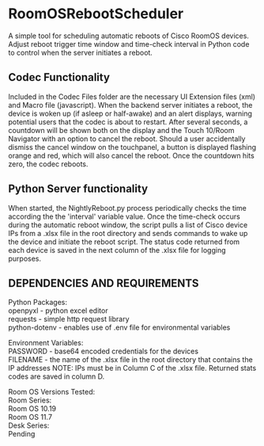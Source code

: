 # RoomOSRebootScheduler

A simple tool for scheduling automatic reboots of Cisco RoomOS devices. Adjust reboot trigger time window and time-check interval in Python code to control when the server initiates a reboot.

## Codec Functionality

Included in the Codec Files folder are the necessary UI Extension files (xml) and Macro file (javascript).
When the backend server initiates a reboot, the device is woken up (if asleep or half-awake) and an alert displays, warning potential users that the codec is about to restart.
After several seconds, a countdown will be shown both on the display and the Touch 10/Room Navigator with an option to cancel the reboot.
Should a user accidentally dismiss the cancel window on the touchpanel, a button is displayed flashing orange and red, which will also cancel the reboot. Once the countdown hits zero, the codec reboots.

## Python Server functionality

When started, the NightlyReboot.py process periodically checks the time according the the 'interval' variable value. Once the time-check occurs during the automatic reboot window, the script
pulls a list of Cisco device IPs from a .xlsx file in the root directory and sends commands to wake up the device and initiate the reboot script. The status code returned from each device
is saved in the next column of the .xlsx file for logging purposes.

## DEPENDENCIES AND REQUIREMENTS

Python Packages:  
openpyxl - python excel editor  
requests - simple http request library  
python-dotenv - enables use of .env file for environmental variables  

Environment Variables:  
PASSWORD - base64 encoded credentials for the devices  
FILENAME - the name of the .xlsx file in the root directory that contains the IP addresses NOTE: IPs must be in Column C of the .xlsx file. Returned stats codes are saved in column D.  

Room OS Versions Tested:  
  Room Series:  
    Room OS 10.19  
    Room OS 11.7  
  Desk Series:  
    Pending  

